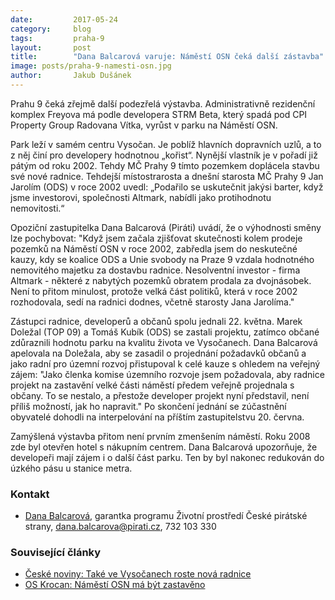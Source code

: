 ```yaml
---
date:         2017-05-24
category:     blog
tags:         praha-9
layout:       post
title:        "Dana Balcarová varuje: Náměstí OSN čeká další zástavba" 
image: posts/praha-9-namesti-osn.jpg
author:       Jakub Dušánek
---
```


Prahu 9 čeká zřejmě další podezřelá výstavba. Administrativně rezidenční komplex Freyova má podle developera STRM Beta, který spadá pod CPI Property Group Radovana Vítka, vyrůst v parku na Náměstí OSN.

Park leží v samém centru Vysočan. Je poblíž hlavních dopravních uzlů, a to z něj činí pro developery hodnotnou „kořist“. Nynější vlastník je v pořadí již pátým od roku 2002. Tehdy MČ Prahy 9 tímto pozemkem doplácela stavbu své nové radnice. Tehdejší místostrarosta a dnešní starosta MČ Prahy 9 Jan Jarolím (ODS) v roce 2002 uvedl: „Podařilo se uskutečnit jakýsi barter, když jsme investorovi, společnosti Altmark, nabídli jako protihodnotu nemovitosti.“

Opoziční zastupitelka Dana Balcarová (Piráti) uvádí, že o výhodnosti směny lze pochybovat: "Když jsem začala zjišťovat skutečnosti kolem prodeje pozemků na Náměstí OSN v roce 2002, zabředla jsem do neskutečné kauzy, kdy se koalice ODS a Unie svobody na Praze 9 vzdala hodnotného nemovitého majetku za dostavbu radnice. Nesolventní investor - firma Altmark - některé z nabytých pozemků obratem prodala za dvojnásobek. Není to přitom minulost, protože velká část politiků, která v roce 2002 rozhodovala, sedí na radnici dodnes, včetně starosty Jana Jarolíma."

Zástupci radnice, developerů a občanů spolu jednali 22. května. Marek Doležal (TOP 09) a Tomáš Kubík (ODS) se zastali projektu, zatímco občané zdůraznili hodnotu parku na kvalitu života ve Vysočanech. Dana Balcarová apelovala na Doležala, aby se zasadil o projednání požadavků občanů a jako radní pro územní rozvoj přistupoval k celé kauze s ohledem na veřejný zájem: "Jako členka komise územního rozvoje jsem požadovala, aby radnice projekt na zastavění velké části náměstí předem veřejně projednala s občany. To se nestalo, a přestože developer projekt nyní představil, není příliš možností, jak ho napravit." Po skončení jednání se zúčastnění obyvatelé dohodli na interpelování na příštím zastupitelstvu 20. června.

Zamýšlená výstavba přitom není prvním zmenšením náměstí. Roku 2008 zde byl otevřen hotel s nákupním centrem. Dana Balcarová upozorňuje, že developeři mají zájem i o další část parku. Ten by byl nakonec redukován do úzkého pásu u stanice metra.

### Kontakt

* [Dana Balcarová](https://www.pirati.cz/lide/dana-balcarova/), garantka programu Životní prostředí České pirátské strany, dana.balcarova@pirati.cz, 732 103 330

### Související články 

* [České noviny: Také ve Vysočanech roste nová radnice](http://www.ceskenoviny.cz/zpravy/take-ve-vysocanech-roste-nova-radnice/12230) 
* [OS Krocan: Náměstí OSN má být zastavěno](http://www.krocanos.cz/2017/05/16/namesti-osn-ma-byt-zastaveno/)
